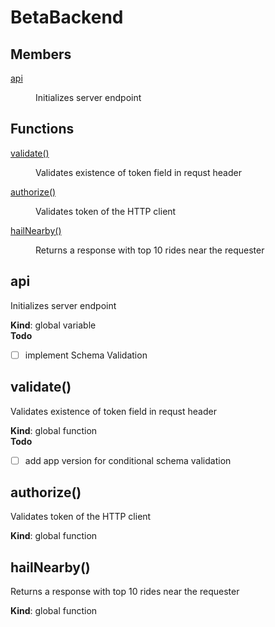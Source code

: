 # BetaBackend

## Members

<dl>
<dt><a href="#api">api</a></dt>
<dd><p>Initializes server endpoint</p>
</dd>
</dl>

## Functions

<dl>
<dt><a href="#validate">validate()</a></dt>
<dd><p>Validates existence of token field in requst header</p>
</dd>
<dt><a href="#authorize">authorize()</a></dt>
<dd><p>Validates token of the HTTP client</p>
</dd>
<dt><a href="#hailNearby">hailNearby()</a></dt>
<dd><p>Returns a response with top 10 rides near the requester</p>
</dd>
</dl>

<a name="api"></a>

## api
Initializes server endpoint

**Kind**: global variable  
**Todo**

- [ ] implement Schema Validation

<a name="validate"></a>

## validate()
Validates existence of token field in requst header

**Kind**: global function  
**Todo**

- [ ] add app version for conditional schema validation

<a name="authorize"></a>

## authorize()
Validates token of the HTTP client

**Kind**: global function  
<a name="hailNearby"></a>

## hailNearby()
Returns a response with top 10 rides near the requester

**Kind**: global function  
